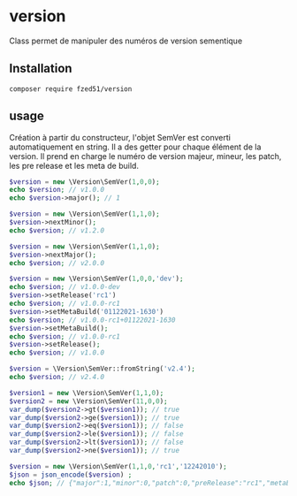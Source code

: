 # version
Class permet de manipuler des numéros de version sementique

## Installation

```shell
composer require fzed51/version
```

## usage

Création à partir du constructeur, l'objet SemVer est converti automatiquement en string. Il a des getter pour chaque élément de la version. Il prend en charge le numéro de version majeur, mineur, les patch, les pre release et les meta de build.
```php
$version = new \Version\SemVer(1,0,0);
echo $version; // v1.0.0
echo $version->major(); // 1
```
```php
$version = new \Version\SemVer(1,1,0);
$version->nextMinor();
echo $version; // v1.2.0
```
```php
$version = new \Version\SemVer(1,1,0);
$version->nextMajor();
echo $version; // v2.0.0
```
```php
$version = new \Version\SemVer(1,0,0,'dev');
echo $version; // v1.0.0-dev
$version->setRelease('rc1')
echo $version; // v1.0.0-rc1
$version->setMetaBuild('01122021-1630')
echo $version; // v1.0.0-rc1+01122021-1630
$version->setMetaBuild();
echo $version; // v1.0.0-rc1
$version->setRelease();
echo $version; // v1.0.0
```
```php
$version = \Version\SemVer::fromString('v2.4');
echo $version; // v2.4.0
```
```php
$version1 = new \Version\SemVer(1,1,0);
$version2 = new \Version\SemVer(11,0,0);
var_dump($version2->gt($version1)); // true
var_dump($version2->ge($version1)); // true
var_dump($version2->eq($version1)); // false
var_dump($version2->le($version1)); // false
var_dump($version2->lt($version1)); // false
var_dump($version2->ne($version1)); // true
```
```php
$version = new \Version\SemVer(1,1,0,'rc1','12242010');
$json = json_encode($version) ;
echo $json; // {"major":1,"minor":0,"patch":0,"preRelease":"rc1","metaBuild":"12242010"}
```